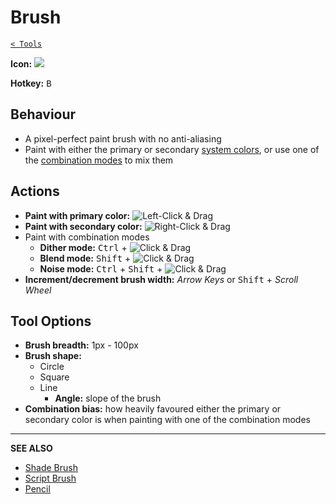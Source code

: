 # Brush

[`< Tools`](./tools.md)

**Icon:** ![](https://raw.githubusercontent.com/stipple-effect/stipple-effect/master/res/icons/brush.png)

**Hotkey:** <kbd>B</kbd>

## Behaviour

* A pixel-perfect paint brush with no anti-aliasing
* Paint with either the primary or secondary [system colors](./interface.md#system-colors), or use one of the [combination modes](./color.md#combination-modes) to mix them

## Actions

* **Paint with primary color:** ![Left-Click & Drag](./assets/ui/left-click-drag.gif "Left-Click & Drag")
* **Paint with secondary color:** ![Right-Click & Drag](./assets/ui/right-click-drag.gif "Right-Click & Drag")
* Paint with combination modes
  * **Dither mode:** <kbd>Ctrl</kbd> + ![Click & Drag](./assets/ui/click-drag.gif "Click & Drag")
  * **Blend mode:** <kbd>Shift</kbd> + ![Click & Drag](./assets/ui/click-drag.gif "Click & Drag")
  * **Noise mode:** <kbd>Ctrl</kbd> + <kbd>Shift</kbd> + ![Click & Drag](./assets/ui/click-drag.gif "Click & Drag")
* **Increment/decrement brush width:** *Arrow Keys* or <kbd>Shift</kbd> + *Scroll Wheel*

## Tool Options

* **Brush breadth:** 1px - 100px
* **Brush shape:**
  * Circle
  * Square
  * Line
    * **Angle:** slope of the brush
* **Combination bias:** how heavily favoured either the primary or secondary color is when painting with one of the combination modes

---

**SEE ALSO**

* [Shade Brush](./shade-brush.md)
* [Script Brush](./script-brush.md)
* [Pencil](./pencil.md)
